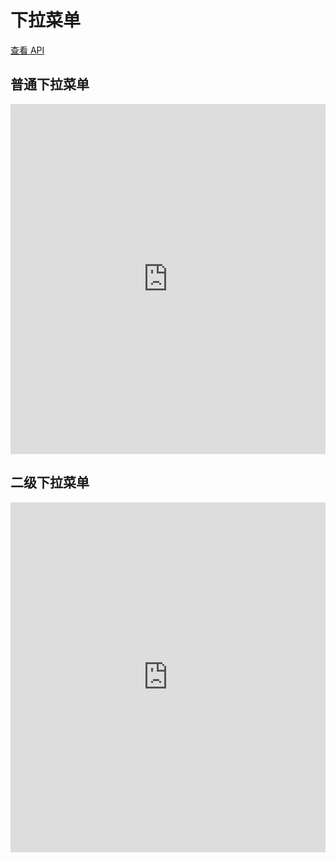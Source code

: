 # 下拉菜单

[查看 API](http://www.easybui.com/guide/api/classes/bui.dropdown.html)

## 普通下拉菜单

<iframe width="100%" height="560" src="http://www.easybui.com/demo/source.html?url=pages/ui_controls/bui.dropdown&code=full,result" allowfullscreen="allowfullscreen" frameborder="0"></iframe>

## 二级下拉菜单

<iframe width="100%" height="560" src="http://www.easybui.com/demo/source.html?url=pages/ui_controls/bui.dropdown_tab&code=full,result" allowfullscreen="allowfullscreen" frameborder="0"></iframe>

